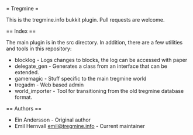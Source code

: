  = Tregmine =

This is the tregmine.info bukkit plugin. Pull requests are welcome.

 == Index ==

The main plugin is in the src directory. In addition, there are a few utilities
and tools in this repository:

 * blocklog - Logs changes to blocks, the log can be accessed with paper
 * delegate_gen - Generates a class from an interface that can be extended.
 * gamemagic - Stuff specific to the main tregmine world
 * tregadm - Web based admin
 * world_importer - Tool for transitioning from the old tregmine database
 format.

 == Authors ==

 * Ein Andersson - Original author
 * Emil Hernvall <emil@tregmine.info> - Current maintainer
